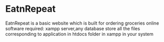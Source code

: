 # EatnRepeat
EatnRepeat is a basic website which is built for ordering groceries online software required: xampp server,any database store all the files corresponding to application in htdocs folder in xampp in your system
